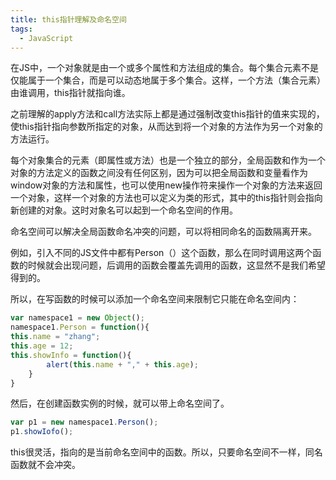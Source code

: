 ```yaml
---
title: this指针理解及命名空间
tags:
  - JavaScript
---
```


在JS中，一个对象就是由一个或多个属性和方法组成的集合。每个集合元素不是仅能属于一个集合，而是可以动态地属于多个集合。这样，一个方法（集合元素）由谁调用，this指针就指向谁。

之前理解的apply方法和call方法实际上都是通过强制改变this指针的值来实现的，使this指针指向参数所指定的对象，从而达到将一个对象的方法作为另一个对象的方法运行。
<!--more-->

每个对象集合的元素（即属性或方法）也是一个独立的部分，全局函数和作为一个对象的方法定义的函数之间没有任何区别，因为可以把全局函数和变量看作为window对象的方法和属性，也可以使用new操作符来操作一个对象的方法来返回一个对象，这样一个对象的方法也可以定义为类的形式，其中的this指针则会指向新创建的对象。这时对象名可以起到一个命名空间的作用。

命名空间可以解决全局函数命名冲突的问题，可以将相同命名的函数隔离开来。

例如，引入不同的JS文件中都有Person（）这个函数，那么在同时调用这两个函数的时候就会出现问题，后调用的函数会覆盖先调用的函数，这显然不是我们希望得到的。

所以，在写函数的时候可以添加一个命名空间来限制它只能在命名空间内：

```js
var namespace1 = new Object();
namespace1.Person = function(){
this.name = "zhang";
this.age = 12;
this.showInfo = function(){
        alert(this.name + "," + this.age);
    }
}
```
然后，在创建函数实例的时候，就可以带上命名空间了。

```js
var p1 = new namespace1.Person();
p1.showIofo();

```

this很灵活，指向的是当前命名空间中的函数。所以，只要命名空间不一样，同名函数就不会冲突。


